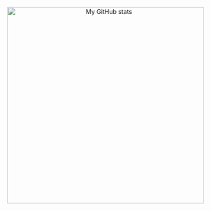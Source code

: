 <p align="center">
  <img src="https://github-readme-stats.vercel.app/api?username=gucio321&theme=blue-green&bg_color=30,137c15,175a71&title_color=fff&text_color=fff&count_private=true&show_icons=true" width=450px alt="My GitHub stats"/>
</p>
